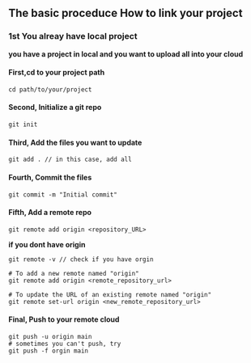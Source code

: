 ## The basic proceduce How to link your project

### 1st You alreay have local project

**you have a project in local and you want to upload all into your cloud**
<br/>

#### First,cd to your project path

```
cd path/to/your/project
```

#### Second, Initialize a git repo

```
git init
```

#### Third, Add the files you want to update

```
git add . // in this case, add all
```

#### Fourth, Commit the files

```
git commit -m "Initial commit"
```

#### Fifth, Add a remote repo

```
git remote add origin <repository_URL>
```

**if you dont have origin**

```
git remote -v // check if you have orgin

# To add a new remote named "origin"
git remote add origin <remote_repository_url>

# To update the URL of an existing remote named "origin"
git remote set-url origin <new_remote_repository_url>
```

#### Final, Push to your remote cloud

```
git push -u origin main
# sometimes you can't push, try
git push -f orgin main
```
